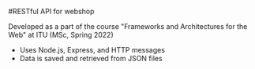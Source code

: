 #RESTful API for webshop

Developed as a part of the course "Frameworks and Architectures for the Web" at ITU (MSc, Spring 2022)
- Uses Node.js, Express, and HTTP messages
- Data is saved and retrieved from JSON files